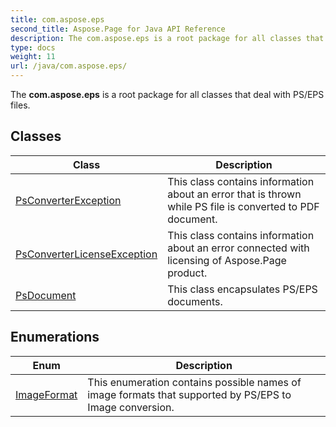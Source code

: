 ```yaml
---
title: com.aspose.eps
second_title: Aspose.Page for Java API Reference
description: The com.aspose.eps is a root package for all classes that deal with PS/EPS files.
type: docs
weight: 11
url: /java/com.aspose.eps/
---
```


The **com.aspose.eps** is a root package for all classes that deal with PS/EPS files.


## Classes

| Class | Description |
| --- | --- |
| [PsConverterException](../com.aspose.eps/psconverterexception) | This class contains information about an error that is thrown while PS file is converted to PDF document. |
| [PsConverterLicenseException](../com.aspose.eps/psconverterlicenseexception) | This class contains information about an error connected with licensing of Aspose.Page product. |
| [PsDocument](../com.aspose.eps/psdocument) | This class encapsulates PS/EPS documents. |

## Enumerations

| Enum | Description |
| --- | --- |
| [ImageFormat](../com.aspose.eps/imageformat) | This enumeration contains possible names of image formats that supported by PS/EPS to Image conversion. |
